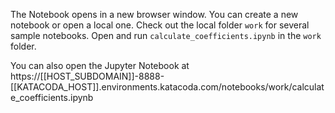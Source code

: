 
The Notebook opens in a new browser window. You can create a new notebook or open a local one. Check out the local folder `work` for several sample notebooks. Open and run `calculate_coefficients.ipynb` in the `work` folder.


You can also open the Jupyter Notebook at https://[[HOST_SUBDOMAIN]]-8888-[[KATACODA_HOST]].environments.katacoda.com/notebooks/work/calculate_coefficients.ipynb